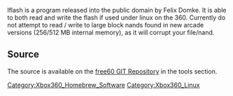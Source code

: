 lflash is a program released into the public domain by Felix Domke. It
is able to both read and write the flash if used under linux on the 360.
Currently do not attempt to read / write to large block nands found in
new arcade versions (256/512 MB internal memory), as it will corrupt
your file/nand.

## Source

The source is available on the [free60 GIT
Repository](Free60_Git_Repository) in the tools
section.

[Category:Xbox360_Homebrew_Software](Category:Xbox360_Homebrew_Software "wikilink")
[Category:Xbox360_Linux](Category:Xbox360_Linux "wikilink")